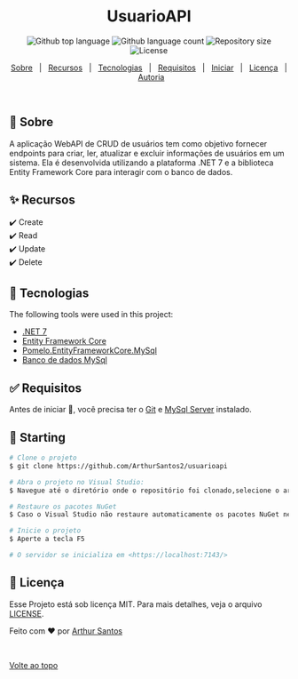 <h1 align="center">UsuarioAPI</h1>

<p align="center">
  <img alt="Github top language" src="https://img.shields.io/github/languages/top/ArthurSantos2/usuarioapi?color=56BEB8">

  <img alt="Github language count" src="https://img.shields.io/github/languages/count/ArthurSantos2/usuarioapi?color=56BEB8">

  <img alt="Repository size" src="https://img.shields.io/github/repo-size/ArthurSantos2/usuarioapi?color=56BEB8">

  <img alt="License" src="https://img.shields.io/github/license/ArthurSantos2/usuarioapi?color=56BEB8">

  <!-- <img alt="Github issues" src="https://img.shields.io/github/issues/{{YOUR_GITHUB_USERNAME}}/usuarioapi?color=56BEB8" /> -->

  <!-- <img alt="Github forks" src="https://img.shields.io/github/forks/{{YOUR_GITHUB_USERNAME}}/usuarioapi?color=56BEB8" /> -->

  <!-- <img alt="Github stars" src="https://img.shields.io/github/stars/{{YOUR_GITHUB_USERNAME}}/usuarioapi?color=56BEB8" /> -->
</p>

<!-- Status -->

<!-- <h4 align="center"> 
	🚧  UsuarioAPI 🚀 Under construction...  🚧
</h4> 

<hr> -->

<p align="center">
  <a href="#dart-about">Sobre</a> &#xa0; | &#xa0; 
  <a href="#sparkles-features">Recursos</a> &#xa0; | &#xa0;
  <a href="#rocket-technologies">Tecnologias</a> &#xa0; | &#xa0;
  <a href="#white_check_mark-requirements">Requisitos</a> &#xa0; | &#xa0;
  <a href="#checkered_flag-starting">Iniciar</a> &#xa0; | &#xa0;
  <a href="#memo-license">Licença</a> &#xa0; | &#xa0;
  <a href="https://github.com/{{YOUR_GITHUB_USERNAME}}" target="_blank">Autoria</a>
</p>

<br>

## :dart: Sobre ##

A aplicação WebAPI de CRUD de usuários tem como objetivo fornecer endpoints para criar, ler, atualizar e excluir informações de usuários em um sistema. Ela é desenvolvida utilizando a plataforma .NET 7 e a biblioteca Entity Framework Core para interagir com o banco de dados.

## :sparkles: Recursos ##

:heavy_check_mark: Create\
:heavy_check_mark: Read \
:heavy_check_mark: Update\
:heavy_check_mark: Delete

## :rocket: Tecnologias ##

The following tools were used in this project:

- [.NET 7](https://expo.io/)
- [Entity Framework Core](https://nodejs.org/en/)
- [Pomelo.EntityFrameworkCore.MySql](https://nodejs.org/en/)
- [Banco de dados MySql](https://pt-br.reactjs.org/)


## :white_check_mark: Requisitos ##

Antes de iniciar :checkered_flag:, você precisa ter o [Git](https://git-scm.com) e [MySql Server](https://dev.mysql.com/downloads/mysql/) instalado.

## :checkered_flag: Starting ##

```bash
# Clone o projeto
$ git clone https://github.com/ArthurSantos2/usuarioapi

# Abra o projeto no Visual Studio:
$ Navegue até o diretório onde o repositório foi clonado,selecione o arquivo do projeto e o abra

# Restaure os pacotes NuGet
$ Caso o Visual Studio não restaure automaticamente os pacotes NuGet necessários. Você deve clicar com o botão direito no projeto no "Solution Explorer" (Explorador de Soluções) e selecionar "Restore NuGet Packages" (Restaurar Pacotes NuGet).

# Inicie o projeto
$ Aperte a tecla F5

# O servidor se inicializa em <https://localhost:7143/>
```

## :memo: Licença ##

Esse Projeto está sob licença MIT. Para mais detalhes, veja o arquivo [LICENSE](LICENSE.md).


Feito com :heart: por <a href="https://github.com/{{ArthurSantos2}}" target="_blank">Arthur Santos</a>

&#xa0;

<a href="#top">Volte ao topo</a>
